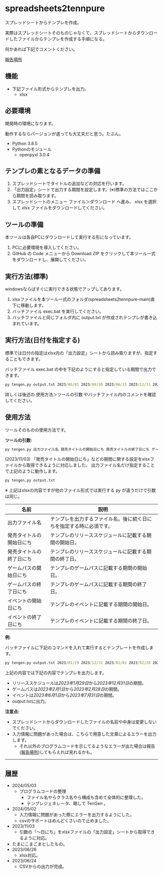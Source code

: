 # spreadsheets2tennpure

スプレッドシートからテンプレを作成。

実際はスプレッドシートそのものじゃなくて、スプレッドシートからダウンロードしたファイルからテンプレを作成する手順になる。

何かあれば下記でコメントください。

[報告場所]

## 機能

+ 下記ファイル形式からテンプレを出力。
  + xlsx

## 必要環境

開発時の環境になります。

動作するならバージョンが違っても大丈夫だと思う。たぶん。

+ Python 3.8.5
+ Pythonのモジュール
  + openpyxl 3.0.4

## テンプレの素となるデータの準備

1. スプレッドシートでタイトルの追加などの対応を行います。
1. 「出力設定」シートで出力する期間を設定します。(※)標準の方法ではここから期間を読み取ります。
1. スプレッドシートのメニュー ファイル＞ダウンロード へ進み、 xlsx を選択して xlsx ファイルをダウンロードしてください。

## ツールの準備

本ツールは各自PCにダウンロードして実行する形になっています。

1. PCに必要環境を導入してください。
1. GitHub の Code メニューから Download ZIP をクリックして本ツール一式をダウンロードし、展開してください。

## 実行方法(標準)

windowsならばすぐに実行できる状態でアップしてあります。

1. xlsxファイルを本ツール一式のフォルダ(spreadsheets2tennpure-main)直下に移動します。
1. バッチファイル exec.bat を実行してください。
1. バッチファイルと同じフォルダ内に output.txt が作成されテンプレが書き込まれています。

## 実行方法(日付を指定する)

標準では日付の指定はxlsx内の「出力設定」シートから読み取りますが、指定することもできます。

バッチファイル exec.bat の中を下記のようにすると指定している期間で出力できます。

``` bat
py tengen.py output.txt 2023/06/01 2023/09/30 2023/06/15 2023/12/31 2023/06/30 2023/07/01
```

詳しくは後述の 使用方法＞ツールの引数 やバッチファイル内のコメントを確認してください。

## 使用方法

ツールそのものの使用方法です。

**ツールの引数:**

``` bat
py tengen.py 出力ファイル名 発売タイトルの開始日にち 発売タイトルの終了日にち ゲームパスの開始日にち ゲームパスの終了日にち イベントの開始日にち イベントの終了日にち
```

(2023/11/03) 「発売タイトルの開始日にち」などの期間に関する設定をxlsxファイルから取得できるように対応しました。
出力ファイル名だけ指定することで上記のように動作します。

``` bat
py tengen.py output.txt
```

※ 上記はxlsxの内容ですが他のファイル形式では実行する py が違うだけで引数は同じ。

|名前|説明|
|---|---|
|出力ファイル名|テンプレを出力するファイル名。後に続く日にちを指定する時に必須です。|
|発売タイトルの開始日にち|テンプレのリリーススケジュールに記載する期間の開始日。|
|発売タイトルの終了日にち|テンプレのリリーススケジュールに記載する期間の終了日。|
|ゲームパスの開始日にち|テンプレのゲームパスに記載する期間の開始日。|
|ゲームパスの終了日にち|テンプレのゲームパスに記載する期間の終了日。|
|イベントの開始日にち|テンプレのイベントに記載する期間の開始日。|
|イベントの終了日にち|テンプレのイベントに記載する期間の終了日。|

**例:**

バッチファイルに下記のコマンドを入れて実行するとテンプレートを作成します。

``` bat
py tengen.py output.txt 2023/01/29 2023/12/31 2023/02/01 2023/02/28 2023/06/01 2023/07/31
```

上記の内容では下記の内容でテンプレを出力します。

+ リリーススケジュールは*2023年1月29日*から*2023年12月31日*の期間。
+ ゲームパスは*2023年2月1日*から*2023年2月28日*の期間。
+ イベントは*2023年6月1日*から*2023年7月31日*の期間。
+ *output.txt*に出力。

**注意点:**

+ スプレッドシートからダウンロードしたファイルの名前や中身は変更しないでください。
+ 入力情報に問題があった場合は、こちらで用意した文章によるエラーを出力します。
  + それ以外のプログラムコードを示してるようなエラーが出た場合は報告([報告場所])してもらえれば見れるかも。

---

## 履歴

+ 2024/05/03
  + プログラムコードの整理
    + ファイル名やらクラス名やら構成も含めて全体的に整理した。
    + テンプレジェネレータ、略して TenGen 。
+ 2024/05/02
  + 入力情報に問題があった際にエラーを出力するようにした。
  + csvのサポートはめんどくさいので止めました。
+ 2023/11/03
  + 引数の「～日にち」をxlsxファイルの「出力設定」シートから取得できるように対応。
+ たまにこまごまとしたもの。
+ 2023/06/26
  + xlsx対応。
+ 2023/06/24
  + CSVからの出力が完成。

[報告場所]: https://xhakohnnjtennpure.blogspot.com/2024/05/blog-post_2.html
